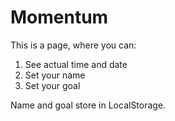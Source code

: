 # Momentum

This is a page, where you can:

1. See actual time and date
2. Set your name
3. Set your goal

Name and goal store in LocalStorage.